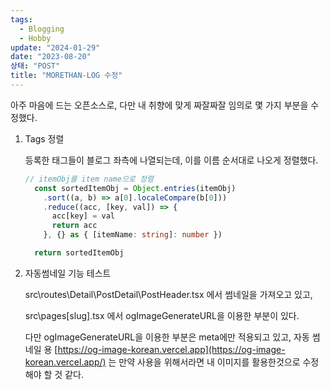 ```yaml
---
tags:
  - Blogging
  - Hobby
update: "2024-01-29"
date: "2023-08-20"
상태: "POST"
title: "MORETHAN-LOG 수정"
---
```

아주 마음에 드는 오픈소스로, 다만 내 취향에 맞게 짜잘짜잘 임의로 몇 가지 부분을 수정했다. 

1. Tags 정렬

    등록한 태그들이 블로그 좌측에 나열되는데, 이를 이름 순서대로 나오게 정렬했다. 

    ```typescript
    // itemObj를 item name으로 정렬
      const sortedItemObj = Object.entries(itemObj)
        .sort((a, b) => a[0].localeCompare(b[0]))
        .reduce((acc, [key, val]) => {
          acc[key] = val
          return acc
        }, {} as { [itemName: string]: number })
    
      return sortedItemObj
    ```

    

1. 자동썸네일 기능 테스트

    src\routes\Detail\PostDetail\PostHeader.tsx 에서 썸네일을 가져오고 있고, 

    src\pages\[slug].tsx 에서 ogImageGenerateURL을 이용한 부분이 있다. 

    다만 ogImageGenerateURL을 이용한 부분은 meta에만 적용되고 있고, 자동 썸네일 용 [https://og-image-korean.vercel.app](https://og-image-korean.vercel.app/) 는 만약 사용을 위해서라면 내 이미지를 활용한것으로 수정해야 할 것 같다. 

